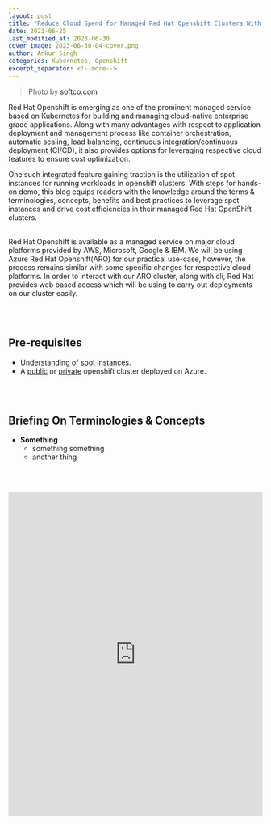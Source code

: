 ```yaml
---
layout: post
title: "Reduce Cloud Spend for Managed Red Hat Openshift Clusters With Spot Instances"
date: 2023-06-25
last_modified_at: 2023-06-30
cover_image: 2023-06-30-04-cover.png
author: Ankur Singh
categories: Kubernetes, Openshift
excerpt_separator: <!--more-->
---
```


> Photo by [softco.com](https://softco.com/)

Red Hat Openshift is emerging as one of the prominent managed service based on Kubernetes for building and managing cloud-native enterprise grade applications. Along with many advantages with respect to application deployment and management process like container orchestration, automatic scaling, load balancing, continuous integration/continuous deployment (CI/CD), it also provides options for leveraging respective cloud features to ensure cost optimization. <br>

One such integrated feature gaining traction is the utilization of spot instances for running workloads in openshift clusters. With steps for hands-on demo, this blog equips readers with the knowledge around the terms & terminologies, concepts, benefits and best practices to leverage spot instances and drive cost efficiencies in their managed Red Hat OpenShift clusters.
<!--more-->
<br>
Red Hat Openshift is available as a managed service on major cloud platforms provided by AWS, Microsoft, Google & IBM. We will be using Azure Red Hat Openshift(ARO) for our practical use-case, however, the process remains similar with some specific changes for respective cloud platforms. In order to interact with our ARO cluster, along with cli, Red Hat provides web based access which will be using to carry out deployments on our cluster easily. 

<br><br>


## **Pre-requisites**
- Understanding of [spot instances](https://learn.microsoft.com/en-us/azure/virtual-machines/spot-vms).
- A [public](https://learn.microsoft.com/en-us/azure/openshift/tutorial-create-cluster) or [private](https://learn.microsoft.com/en-us/azure/openshift/howto-create-private-cluster-4x) openshift cluster deployed on Azure. 

 <br><br>

## **Briefing On Terminologies & Concepts**

- **Something**<br>
  - something something
  - another thing

<br><br>


<iframe src="https://scribehow.com/embed/Guide_to_replace_a_worker_Vm_with_a_spot_instance__CMgYh7vSRUa7QigAY5-dGA?as=scrollable&skipIntro=true" width="100%" height="640" allowfullscreen frameborder="0"></iframe>


